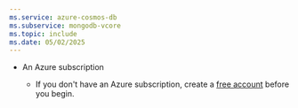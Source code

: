 ```yaml
---
ms.service: azure-cosmos-db
ms.subservice: mongodb-vcore
ms.topic: include
ms.date: 05/02/2025
---
```


- An Azure subscription

    - If you don't have an Azure subscription, create a [free account](https://azure.microsoft.com/pricing/purchase-options/azure-account?cid=msft_learn) before you begin.
